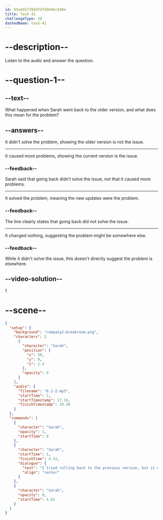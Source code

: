 ```yaml
---
id: 65a9457392dfd7d564bc940e
title: Task 41
challengeType: 19
dashedName: task-41
---
```


<!-- (Audio) Sarah: I tried rolling back to the previous version, but it didn't fix the issue. -->

# --description--

Listen to the audio and answer the question.

# --question-1--

## --text--

What happened when Sarah went back to the older version, and what does this mean for the problem?

## --answers--

It didn't solve the problem, showing the older version is not the issue.

---

It caused more problems, showing the current version is the issue.

### --feedback--

Sarah said that going back didn’t solve the issue, not that it caused more problems.

---

It solved the problem, meaning the new updates were the problem.

### --feedback--

The line clearly states that going back did not solve the issue.

---

It changed nothing, suggesting the problem might be somewhere else.

### --feedback--

While it didn't solve the issue, this doesn't directly suggest the problem is elsewhere.

## --video-solution--

1

# --scene--

```json
{
  "setup": {
    "background": "company2-breakroom.png",
    "characters": [
      {
        "character": "Sarah",
        "position": {
          "x": 50,
          "y": 0,
          "z": 1.4
        },
        "opacity": 0
      }
    ],
    "audio": {
      "filename": "6.1-2.mp3",
      "startTime": 1,
      "startTimestamp": 17.16,
      "finishTimestamp": 20.48
    }
  },
  "commands": [
    {
      "character": "Sarah",
      "opacity": 1,
      "startTime": 0
    },
    {
      "character": "Sarah",
      "startTime": 1,
      "finishTime": 4.32,
      "dialogue": {
        "text": "I tried rolling back to the previous version, but it didn't fix the issue.",
        "align": "center"
      }
    },
    {
      "character": "Sarah",
      "opacity": 0,
      "startTime": 4.82
    }
  ]
}
```
